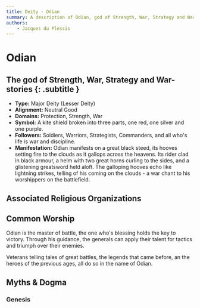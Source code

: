 ```yaml
---
title: Deity - Odian
summary: A description of Odian, god of Strength, War, Strategy and War-stories.
authors:
    - Jacques du Plessis
---
```

# Odian
## The god of Strength, War, Strategy and War-stories {: .subtitle }

* **Type:** Major Deity (Lesser Deity)
* **Alignment:** Neutral Good
* **Domains:** Protection, Strength, War
* **Symbol:** A kite shield broken into three parts, one red, one silver and one purple.
* **Followers:** Soldiers, Warriors, Strategists, Commanders, and all who's life is war and discipline.
* **Manifestation:** Odian manifests on a great black steed, its hooves setting fire to the clouds as it gallops across the heavens. Its rider clad in black armour, a helm with two great horns curling to the sides, and a glistening greatsword held aloft.  The galloping hooves echo like lightning strikes, telling of his coming on the clouds - a war chant to his worshippers on the battlefield.

## Associated Religious Organizations

## Common Worship
Odian is the master of battle, the one who's blessing holds the key to victory.  Through his guidance, the generals can apply their talent for tactics and triumph over their enemies.

Veterans telling tales of great battles, the legends that came before, an the heroes of the previous ages, all do so in the name of Odian.

## Myths & Dogma
### Genesis